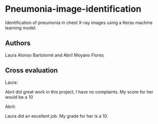 # Pneumonia-image-identification
Identification of pneumonia in chest X-ray images using a Keras machine learning model.

## Authors

Laura Alonso Bartolomé and Abril Moyano Flores

## Cross evaluation

Laura:

Abril did great work in this project, I have no complaints. My score for her would be a 10

Abril:

Laura did an excellent job. My grade for her is a 10.
